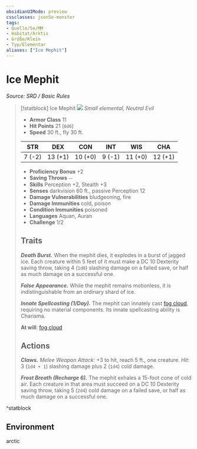 ```yaml
---
obsidianUIMode: preview
cssclasses: json5e-monster
tags:
- Quelle/5e/MM
- Habitat/Arktis
- Größe/Klein
- Typ/Elementar
aliases: ["Ice Mephit"]
---
```

# Ice Mephit
*Source: SRD / Basic Rules*  

> [!statblock] Ice Mephit
> ![](token/Eis-Mephit.png#token)
> *Small elemental, Neutral Evil*
> 
> - **Armor Class** 11 
> - **Hit Points** 21 (`6d6`)
> - **Speed** 30 ft., fly 30 ft.
> 
> |STR|DEX|CON|INT|WIS|CHA|
> |:---:|:---:|:---:|:---:|:---:|:---:|
> | 7 (-2)|13 (+1)|10 (+0)| 9 (-1)|11 (+0)|12 (+1)|
> 
> - **Proficiency Bonus** +2
> - **Saving Throws** ⏤
> - **Skills** Perception +2, Stealth +3
> - **Senses** darkvision 60 ft., passive Perception 12
> - **Damage Vulnerabilities** bludgeoning, fire
> - **Damage Immunities** cold, poison
> - **Condition Immunities** poisoned
> - **Languages** Aquan, Auran
> - **Challenge** 1/2
> 
> ## Traits
> 
> ***Death Burst.*** When the mephit dies, it explodes in a burst of jagged ice. Each creature within 5 feet of it must make a DC 10 Dexterity saving throw, taking 4 (`1d8`) slashing damage on a failed save, or half as much damage on a successful one.
> 
> ***False Appearance.*** While the mephit remains motionless, it is indistinguishable from an ordinary shard of ice.
> 
> ***Innate Spellcasting (1/Day).*** The mephit can innately cast [fog cloud](compendium/spells/fog-cloud.md), requiring no material components. Its innate spellcasting ability is Charisma.
> 
> **At will**: [fog cloud](compendium/spells/fog-cloud.md)
> 
> ## Actions
> 
> ***Claws.*** *Melee Weapon Attack:* +3 to hit, reach 5 ft., one creature. *Hit:* 3 (`1d4 + 1`) slashing damage plus 2 (`1d4`) cold damage.
> 
> ***Frost Breath (Recharge 6).*** The mephit exhales a 15-foot cone of cold air. Each creature in that area must succeed on a DC 10 Dexterity saving throw, taking 5 (`2d4`) cold damage on a failed save, or half as much damage on a successful one.

^statblock

## Environment

arctic
